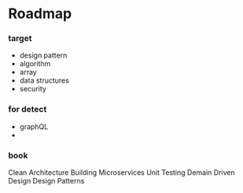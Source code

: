# Roadmap

### target

- design pattern
- algorithm
- array
- data structures
- security

### for detect

- graphQL
- 

### book

Clean Architecture
Building Microservices
Unit Testing
Demain Driven Design
Design Patterns